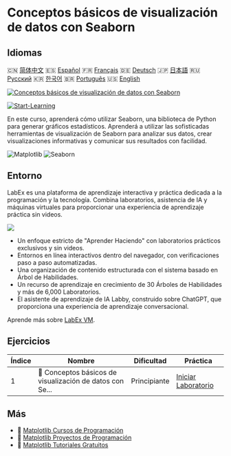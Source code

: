 # Conceptos básicos de visualización de datos con Seaborn

## Idiomas

🇨🇳 [简体中文](README_zh.md) 🇪🇸 [Español](README_es.md) 🇫🇷 [Français](README_fr.md) 🇩🇪 [Deutsch](README_de.md) 🇯🇵 [日本語](README_ja.md) 🇷🇺 [Русский](README_ru.md) 🇰🇷 [한국어](README_ko.md) 🇧🇷 [Português](README_pt.md) 🇺🇸 [English](README.md) 

[![Conceptos básicos de visualización de datos con Seaborn](https://cover-creator.labex.io/seaborn-data-visualization-basics.png?lang=es)](https://labex.io/es/courses/seaborn-data-visualization-basics)

[![Start-Learning](https://img.shields.io/badge/Start-Learning-whitesmoke?style=for-the-badge)](https://labex.io/es/courses/seaborn-data-visualization-basics)

En este curso, aprenderá cómo utilizar Seaborn, una biblioteca de Python para generar gráficos estadísticos. Aprenderá a utilizar las sofisticadas herramientas de visualización de Seaborn para analizar sus datos, crear visualizaciones informativas y comunicar sus resultados con facilidad.

![Matplotlib](https://img.shields.io/badge/Matplotlib-whitesmoke?style=for-the-badge&logo=matplotlib)
![Seaborn](https://img.shields.io/badge/Seaborn-whitesmoke?style=for-the-badge&logo=seaborn)


## Entorno

LabEx es una plataforma de aprendizaje interactiva y práctica dedicada a la programación y la tecnología. Combina laboratorios, asistencia de IA y máquinas virtuales para proporcionar una experiencia de aprendizaje práctica sin videos.

![](https://tutorial-screenshot.getvm.io/images/vm-1725247253.png)

- Un enfoque estricto de "Aprender Haciendo" con laboratorios prácticos exclusivos y sin videos.
- Entornos en línea interactivos dentro del navegador, con verificaciones paso a paso automatizadas.
- Una organización de contenido estructurada con el sistema basado en Árbol de Habilidades.
- Un recurso de aprendizaje en crecimiento de 30 Árboles de Habilidades y más de 6,000 Laboratorios.
- El asistente de aprendizaje de IA Labby, construido sobre ChatGPT, que proporciona una experiencia de aprendizaje conversacional.

Aprende más sobre [LabEx VM](https://support.labex.io/using-labex/virtual-machine).

## Ejercicios

|   Índice | Nombre                                                   | Dificultad   | Práctica                                                                                                            |
|----------|----------------------------------------------------------|--------------|---------------------------------------------------------------------------------------------------------------------|
|        1 | 📖 Conceptos básicos de visualización de datos con Se... | Principiante | <a target='_blank' href='https://labex.io/es/labs/seaborn-data-visualization-basics-180237'>Iniciar Laboratorio</a> |

## Más

- 🔗 [Matplotlib Cursos de Programación](https://github.com/labex-labs/awesome-programming-courses)
- 🔗 [Matplotlib Proyectos de Programación](https://github.com/labex-labs/awesome-programming-projects)
- 🔗 [Matplotlib Tutoriales Gratuitos](https://github.com/labex-labs/matplotlib-free-tutorials)

